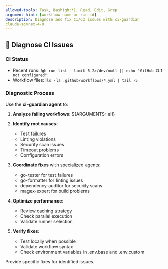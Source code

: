 ```yaml
---
allowed-tools: Task, Bash(gh:*), Read, Edit, Grep
argument-hint: [workflow-name-or-run-id]
description: Diagnose and fix CI/CD issues with ci-guardian
claude-sonnet-4-0
---
```


## 🔧 Diagnose CI Issues

### CI Status
- Recent runs: !`gh run list --limit 5 2>/dev/null || echo "GitHub CLI not configured"`
- Workflow files: !`ls -la .github/workflows/*.yml | tail -5`

### Diagnostic Process

Use the **ci-guardian agent** to:

1. **Analyze failing workflows**: ${ARGUMENTS:-all}
2. **Identify root causes**:
   - Test failures
   - Linting violations
   - Security scan issues
   - Timeout problems
   - Configuration errors

3. **Coordinate fixes** with specialized agents:
   - go-tester for test failures
   - go-formatter for linting issues
   - dependency-auditor for security scans
   - magex-expert for build problems

4. **Optimize performance**:
   - Review caching strategy
   - Check parallel execution
   - Validate runner selection

5. **Verify fixes**:
   - Test locally when possible
   - Validate workflow syntax
   - Check environment variables in .env.base and .env.custom

Provide specific fixes for identified issues.
